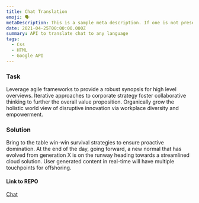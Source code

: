 ```yaml
---
title: Chat Translation
emoji: 🗣️
metaDescription: This is a sample meta description. If one is not present in your page/project's front matter, the default metadata.desciption will be used instead.
date: 2021-04-25T00:00:00.000Z
summary: API to translate chat to any language
tags:
  - Css
  - HTML
  - Google API
---
```


### Task

Leverage agile frameworks to provide a robust synopsis for high level overviews. Iterative approaches to corporate strategy foster collaborative thinking to further the overall value proposition. Organically grow the holistic world view of disruptive innovation via workplace diversity and empowerment.

### Solution

Bring to the table win-win survival strategies to ensure proactive domination. At the end of the day, going forward, a new normal that has evolved from generation X is on the runway heading towards a streamlined cloud solution. User generated content in real-time will have multiple touchpoints for offshoring.

#### Link to REPO
[Chat](https://github.com/EstebanMendez01/Chat)